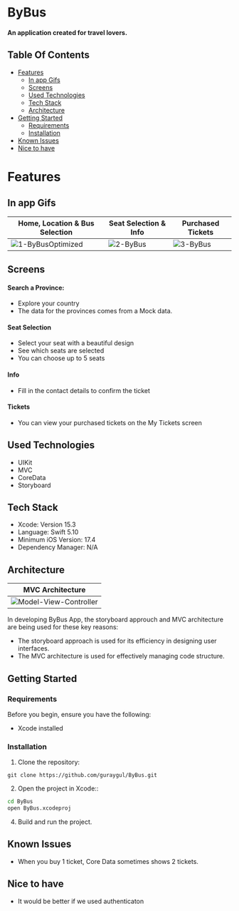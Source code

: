 # ByBus
#### An application created for travel lovers.

## Table Of Contents
- [Features](#features)
  - [In app Gifs](#in-app-gifs)
  - [Screens](#screens)
  - [Used Technologies](#used-technologies)
  - [Tech Stack](#tech-stack)
  - [Architecture](#architecture)
- [Getting Started](#getting-started)
  - [Requirements](#requirements)
  - [Installation](#installation)
- [Known Issues](#known-issues)
- [Nice to have](#nice-to-have)

# Features
## In app Gifs
| Home, Location & Bus Selection | Seat Selection & Info | Purchased Tickets |
| -------- | -------- | -------- |
| ![1-ByBusOptimized](https://github.com/guraygul/TGY2024-2-Homeworks/assets/58820744/9f1438d2-eb0e-404e-98bb-55d2e4487eba) | ![2-ByBus](https://github.com/guraygul/TGY2024-2-Homeworks/assets/58820744/3847ce23-1fc9-4256-ba29-6844b760b098) | ![3-ByBus](https://github.com/guraygul/TGY2024-2-Homeworks/assets/58820744/587d41e0-6f3d-479a-9572-5e96b6acd265) |

## Screens
#### Search a Province:
- Explore your country
- The data for the provinces comes from a Mock data.

#### Seat Selection
- Select your seat with a beautiful design
- See which seats are selected
- You can choose up to 5 seats

#### Info
- Fill in the contact details to confirm the ticket

#### Tickets
- You can view your purchased tickets on the My Tickets screen

## Used Technologies
- UIKit
- MVC
- CoreData
- Storyboard

## Tech Stack
- Xcode: Version 15.3
- Language: Swift 5.10
- Minimum iOS Version: 17.4
- Dependency Manager: N/A

## Architecture
| MVC Architecture |
| -------- |
| ![Model-View-Controller](https://github.com/guraygul/ByBus/assets/58820744/47a55800-3fbd-4aee-8951-421703c49dd4) |

In developing ByBus App, the storyboard approuch and MVC architecture are being used for these key reasons:
- The storyboard approach is used for its efficiency in designing user interfaces.
- The MVC architecture is used for effectively managing code structure.

## Getting Started
### Requirements
Before you begin, ensure you have the following:
- Xcode installed

### Installation
1. Clone the repository:
```
git clone https://github.com/guraygul/ByBus.git
```
2. Open the project in Xcode::
```bash
cd ByBus
open ByBus.xcodeproj
```
4. Build and run the project.

## Known Issues
- When you buy 1 ticket, Core Data sometimes shows 2 tickets.

## Nice to have
- It would be better if we used authenticaton
